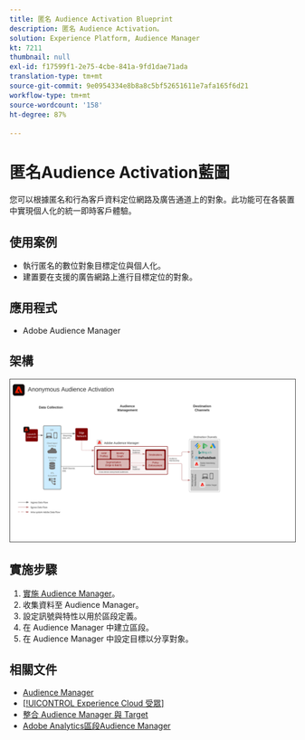 ```yaml
---
title: 匿名 Audience Activation Blueprint
description: 匿名 Audience Activation。
solution: Experience Platform, Audience Manager
kt: 7211
thumbnail: null
exl-id: f17599f1-2e75-4cbe-841a-9fd1dae71ada
translation-type: tm+mt
source-git-commit: 9e0954334e8b8a8c5bf52651611e7afa165f6d21
workflow-type: tm+mt
source-wordcount: '158'
ht-degree: 87%

---
```


# 匿名Audience Activation藍圖

您可以根據匿名和行為客戶資料定位網路及廣告通道上的對象。此功能可在各裝置中實現個人化的統一即時客戶體驗。

## 使用案例

* 執行匿名的數位對象目標定位與個人化。
* 建置要在支援的廣告網路上進行目標定位的對象。

## 應用程式

* Adobe Audience Manager

## 架構

<img src="assets/anonymous_activation.svg" alt="匿名Audience Activation藍圖的參考體系結構" style="border:1px solid #4a4a4a" />

## 實施步驟

<!-- These steps should link to help. -->

1. [實施 Audience Manager](https://experienceleague.corp.adobe.com/docs/audience-manager/user-guide/implementation-integration-guides/implement-audience-manager.html?lang=en#implementation-integration-guides)。
1. 收集資料至 Audience Manager。
1. 設定訊號與特性以用於區段定義。
1. 在 Audience Manager 中建立區段。
1. 在 Audience Manager 中設定目標以分享對象。

## 相關文件

* [Audience Manager](https://experienceleague.adobe.com/docs/audience-manager.html?lang=zh-Hant)
* [[!UICONTROL Experience Cloud 受眾]](https://experienceleague.adobe.com/docs/core-services/interface/audiences/audience-library.html?lang=zh-Hant)
* [整合 Audience Manager 與 Target](https://experienceleague.adobe.com/docs/audience-manager/user-guide/implementation-integration-guides/integration-other-solutions/aam-target-integration.html?lang=zh-Hant)
* [Adobe Analytics區段Audience Manager](https://experienceleague.adobe.com/docs/analytics/components/segmentation/segmentation-workflow/seg-publish.html?lang=zh-Hant)
